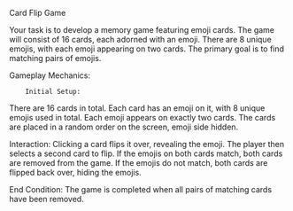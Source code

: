 Card Flip Game

Your task is to develop a memory game featuring emoji cards. The game will consist of 16 cards, each adorned with an emoji. There are 8 unique emojis, with each emoji appearing on two cards. The primary goal is to find matching pairs of emojis.

Gameplay Mechanics:

        Initial Setup:
There are 16 cards in total.
Each card has an emoji on it, with 8 unique emojis used in total.
Each emoji appears on exactly two cards.
The cards are placed in a random order on the screen, emoji side hidden.

Interaction:
Clicking a card flips it over, revealing the emoji.
The player then selects a second card to flip.
If the emojis on both cards match, both cards are removed from the game.
If the emojis do not match, both cards are flipped back over, hiding the emojis.

End Condition:
           The game is completed when all pairs of matching cards have been removed.